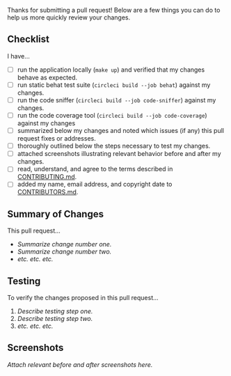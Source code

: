 Thanks for submitting a pull request! Below are a few things you can do to help us more quickly review your changes.

## Checklist

I have…

- [ ] run the application locally (`make up`) and verified that my changes behave as expected.
- [ ] run static behat test suite (`circleci build --job behat`) against my changes.
- [ ] run the code sniffer (`circleci build --job code-sniffer`) against my changes.
- [ ] run the code coverage tool (`circleci build --job code-coverage`) 
      against my changes
- [ ] summarized below my changes and noted which issues (if any) this pull request fixes or addresses.
- [ ] thoroughly outlined below the steps necessary to test my changes.
- [ ] attached screenshots illustrating relevant behavior before and after my changes.
- [ ] read, understand, and agree to the terms described in [CONTRIBUTING.md](https://github.com/deptofdefense/move.mil/blob/master/CONTRIBUTING.md).
- [ ] added my name, email address, and copyright date to [CONTRIBUTORS.md](https://github.com/deptofdefense/move.mil/blob/master/CONTRIBUTORS.md).

## Summary of Changes

This pull request…

- _Summarize change number one._
- _Summarize change number two._
- _etc. etc. etc._

## Testing

To verify the changes proposed in this pull request…

1. _Describe testing step one._
1. _Describe testing step two._
1. _etc. etc. etc._

## Screenshots

_Attach relevant before and after screenshots here._